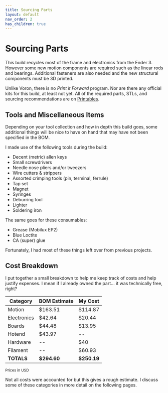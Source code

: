 ```yaml
---
title: Sourcing Parts
layout: default
nav_order: 2
has_children: true
---
```


# Sourcing Parts

This build recycles most of the frame and electronics from the Ender 3. However some new motion components are required such as the linear rods and bearings. Additional fasteners are also needed and the new structural components must be 3D printed.

Unlike Voron, there is no *Print it Forward* program. Nor are there any official kits for this build, at least not yet. All of the required parts, STLs, and sourcing recommendations are on [Printables](https://www.printables.com/model/469280-ender-3-ng-corexy-beta).

## Tools and Miscellaneous Items

Depending on your tool collection and how in depth this build goes, some additional things will be nice to have on hand that may have not been specified in the BOM.

I made use of the following tools during the build:

* Decent (metric) allen keys
* Small screwdrivers
* Needle nose pliers and/or tweezers
* Wire cutters & strippers
* Assorted crimping tools (pin, terminal, ferrule)
* Tap set
* Magnet
* Syringes
* Deburring tool
* Lighter
* Soldering iron

The same goes for these consumables:

* Grease (Mobilux EP2)
* Blue Loctite
* CA (super) glue

Fortunately, I had most of these things left over from previous projects. 

## Cost Breakdown

I put together a small breakdown to help me keep track of costs and help justify expenses. I mean if I already owned the part... it was technically free, right?

| Category    | BOM Estimate | My Cost |
|-------------|--------------|---------|
| Motion      | $163.51       | $114.87  | 
| Electronics | $42.64        | $20.44   | 
| Boards      | $44.48        | $13.95   |
| Hotend      | $43.97        | --       |
| Hardware    | --            | $40      |
| Filament    | --            | $60.93   |
| **TOTALS**      | **$294.60**       | **$250.19**  |

<small>Prices in USD</small>

Not all costs were accounted for but this gives a rough estimate. I discuss some of these categories in more detail on the following pages.